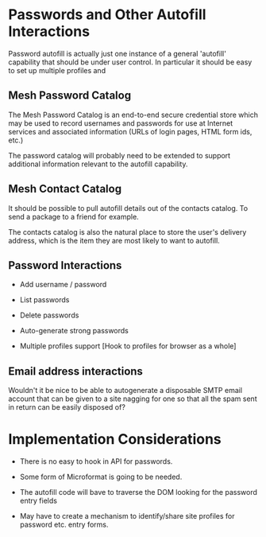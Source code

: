 ﻿# Passwords and Other Autofill Interactions

Password autofill is actually just one instance of a general 'autofill' capability
that should be under user control. In particular it should be easy to set up multiple
profiles and 

## Mesh Password Catalog

The Mesh Password Catalog is an end-to-end secure credential store which may be used to
record usernames and passwords for use at Internet services and associated information
(URLs of login pages, HTML form ids, etc.)

The password catalog will probably need to be extended to support additional information 
relevant to the autofill capability.

## Mesh Contact Catalog

It should be possible to pull autofill details out of the contacts catalog. To send a
package to a friend for example.

The contacts catalog is also the natural place to store the user's delivery address,
which is the item they are most likely to want to autofill.


## Password Interactions

* Add username / password

* List passwords

* Delete passwords

* Auto-generate strong passwords

* Multiple profiles support [Hook to profiles for browser as a whole]


## Email address interactions

Wouldn't it be nice to be able to autogenerate a disposable SMTP email account that can be given
to a site nagging for one so that all the spam sent in return can be easily disposed of?


# Implementation Considerations

* There is no easy to hook in API for passwords.

* Some form of Microformat is going to be needed.

* The autofill code will bave to traverse the DOM looking for the password entry fields

* May have to create a mechanism to identify/share site profiles for password etc. entry forms.
